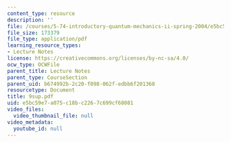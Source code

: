 ```yaml
---
content_type: resource
description: ''
file: /courses/5-74-introductory-quantum-mechanics-ii-spring-2004/e5bc59e7a075c18bc2267c699cf68081_9sup.pdf
file_size: 173379
file_type: application/pdf
learning_resource_types:
- Lecture Notes
license: https://creativecommons.org/licenses/by-nc-sa/4.0/
ocw_type: OCWFile
parent_title: Lecture Notes
parent_type: CourseSection
parent_uid: b674992b-2c20-f098-062f-edbb6f201368
resourcetype: Document
title: 9sup.pdf
uid: e5bc59e7-a075-c18b-c226-7c699cf68081
video_files:
  video_thumbnail_file: null
video_metadata:
  youtube_id: null
---
```

